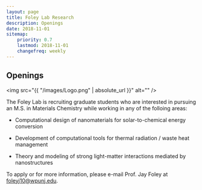 ```yaml
---
layout: page
title: Foley Lab Research
description: Openings
date: 2018-11-01
sitemap:
    priority: 0.7
    lastmod: 2018-11-01
    changefreq: weekly
---
```

## Openings

<span class="image left"><img src="{{ "/images/Logo.png" | absolute_url }}" alt="" /></span>

<!-- The Foley group works by the motto the difficult we do immediately, the impossible takes a little longer. -->
The Foley Lab is recruiting graduate students who are interested in pursuing an M.S. in Materials Chemistry 
while working in any of the folloing areas:

- Computational design of nanomaterials for solar-to-chemical energy conversion

- Development of computational tools for thermal radiation / waste heat management

- Theory and modeling of strong light-matter interactions mediated by nanostructures

To apply or for more information, please e-mail Prof. Jay Foley at foleyj10@wpunj.edu.
 <!--  </p> </div> . -->
